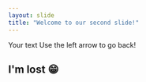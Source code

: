 ```yaml
---
layout: slide
title: "Welcome to our second slide!"
---
```

Your text
Use the left arrow to go back!

## I'm lost :grin:
